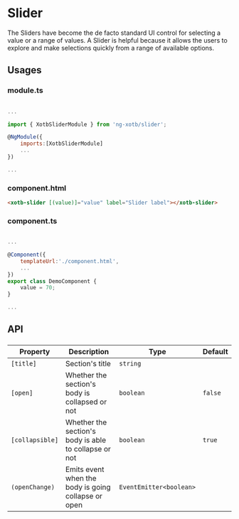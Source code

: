 # Slider

The Sliders have become the de facto standard UI control for selecting a value or a range of values. A Slider is helpful because it allows the users to explore and make selections quickly from a range of available options.


## Usages

### module.ts
```javascript

...

import { XotbSliderModule } from 'ng-xotb/slider';

@NgModule({
    imports:[XotbSliderModule]
    ...
})

...
```

### component.html
```html
<xotb-slider [(value)]="value" label="Slider label"></xotb-slider>
```

### component.ts
```javascript

...

@Component({
    templateUrl:'./component.html',
    ...
})
export class DemoComponent {
    value = 70;
}

...
```

## API
 
### <xotb-section>

| Property | Description | Type | Default |
| --- | --- | --- | --- |
| `[title]` | Section's title | `string` |  |
| `[open]` | Whether the section's body is collapsed or not | `boolean` | `false` |
| `[collapsible]` | Whether the section's body is able to collapse or not | `boolean` | `true` |
| `(openChange)` | Emits event when the body is going collapse or open | `EventEmitter<boolean>` |  |

